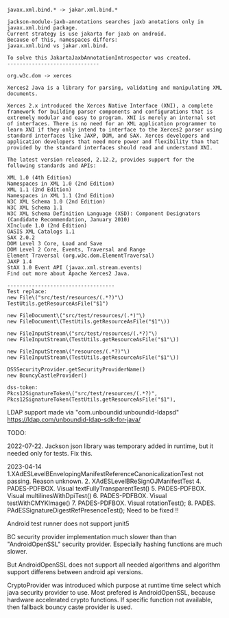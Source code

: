 

```
javax.xml.bind.* -> jakar.xml.bind.*

jackson-module-jaxb-annotations searches jaxb anotations only in javax.xml.bind package.
Current strategy is use jakarta for jaxb on android.
Because of this, namespaces differs:
javax.xml.bind vs jakar.xml.bind.

To solve this JakartaJaxbAnnotationIntrospector was created.
------------------------------

org.w3c.dom -> xerces

Xerces2 Java is a library for parsing, validating and manipulating XML documents.

Xerces 2.x introduced the Xerces Native Interface (XNI), a complete framework for building parser components and configurations that is extremely modular and easy to program. XNI is merely an internal set of interfaces. There is no need for an XML application programmer to learn XNI if they only intend to interface to the Xerces2 parser using standard interfaces like JAXP, DOM, and SAX. Xerces developers and application developers that need more power and flexibility than that provided by the standard interfaces should read and understand XNI.

The latest version released, 2.12.2, provides support for the following standards and APIs:

XML 1.0 (4th Edition)
Namespaces in XML 1.0 (2nd Edition)
XML 1.1 (2nd Edition)
Namespaces in XML 1.1 (2nd Edition)
W3C XML Schema 1.0 (2nd Edition)
W3C XML Schema 1.1
W3C XML Schema Definition Language (XSD): Component Designators (Candidate Recommendation, January 2010)
XInclude 1.0 (2nd Edition)
OASIS XML Catalogs 1.1
SAX 2.0.2
DOM Level 3 Core, Load and Save
DOM Level 2 Core, Events, Traversal and Range
Element Traversal (org.w3c.dom.ElementTraversal)
JAXP 1.4
StAX 1.0 Event API (javax.xml.stream.events)
Find out more about Apache Xerces2 Java.

-----------------------------------
Test replace:
new File\("src/test/resources/(.*?)"\)
TestUtils.getResourceAsFile("$1")

new FileDocument\("src/test/resources/(.*)"\)
new FileDocument\(TestUtils.getResourceAsFile("$1"\))

new FileInputStream\("src/test/resources/(.*?)"\)
new FileInputStream\(TestUtils.getResourceAsFile("$1"\))

new FileInputStream\("resources/(.*?)"\)
new FileInputStream\(TestUtils.getResourceAsFile("$1"\))

DSSSecurityProvider.getSecurityProviderName()
new BouncyCastleProvider()

dss-token:
Pkcs12SignatureToken\("src/test/resources/(.*?)",
Pkcs12SignatureToken(TestUtils.getResourceAsFile("$1"),

```

LDAP support made via "com.unboundid:unboundid-ldapsd" https://ldap.com/unboundid-ldap-sdk-for-java/

TODO:

2022-07-22. Jackson json library was temporary added in runtime, but it needed only for tests.
Fix this.

2023-04-14 
1.XAdESLevelBEnvelopingManifestReferenceCanonicalizationTest not passing. Reason unknown.
2. XAdESLevelBReSignOJManifestTest
4. PADES-PDFBOX. Visual textFullyTransparentTest()
5. PADES-PDFBOX. Visual multilinesWithDpiTest()
6. PADES-PDFBOX. Visual testWithCMYKImage()
7. PADES-PDFBOX. Visual rotationTest();
8. PADES. PAdESSignatureDigestRefPresenceTest(); Need to be fixed !!

Android test runner does not support junit5

BC security provider implementation much slower than than "AndroidOpenSSL" security provider.
Especially hashing functions are much slower.

But AndroidOpenSSL does not support all needed algorithms and algorithm support differens between android api versions.

CryptoProvider was introduced which purpose at runtime time select which java security provider to use.
Most prefered is AndroidOpenSSL, because hardware accelerated crypto functions.
If specific function not available, then fallback bouncy caste provider is used.

